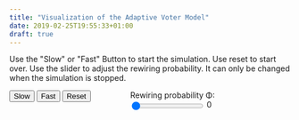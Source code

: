 ```yaml
---
title: "Visualization of the Adaptive Voter Model"
date: 2019-02-25T19:55:33+01:00
draft: true
---
```


<script src="https://ajax.aspnetcdn.com/ajax/jQuery/jquery-1.12.4.min.js"></script>
<script src="https://d3js.org/d3.v4.min.js"></script>

Use the "Slow" or "Fast" Button to start the simulation. Use reset to start over. Use
the slider to adjust the rewiring probability. It can only be changed when the
simulation is stopped.

<div id="wrapper" style="display: flex;">
<div class="btn-group left" style="flex: 0 0 43%;">
    <button id="slow" type="button" class="btn btn-primary">Slow</button>
    <button id="fast" type="button" class="btn btn-primary">Fast</button>
    <button type="button" id="stopreset" class="btn btn-primary">Reset</button>
</div>
<div class="right" style="flex: 1">
    Rewiring probability &Phi;:
    <input class="rewiringslider" autocomplete="off" type="range" id="rewiring" value="0" min="0" max="1" step="0.1" oninput="rewiringvalue.value = rewiring.value" style="vertical-align:middle;">
    <output id="rewiringvalue">0</output>
</div>
</div>

<div id="svg"><div>

<script src="/js/adaptivevoter.js"></script>
